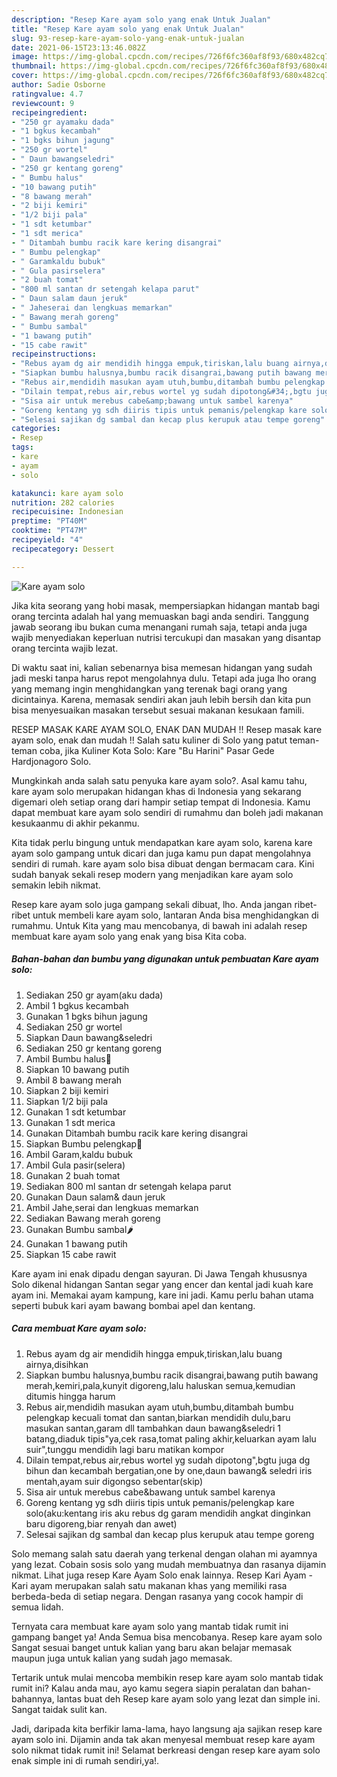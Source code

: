 ```yaml
---
description: "Resep Kare ayam solo yang enak Untuk Jualan"
title: "Resep Kare ayam solo yang enak Untuk Jualan"
slug: 93-resep-kare-ayam-solo-yang-enak-untuk-jualan
date: 2021-06-15T23:13:46.082Z
image: https://img-global.cpcdn.com/recipes/726f6fc360af8f93/680x482cq70/kare-ayam-solo-foto-resep-utama.jpg
thumbnail: https://img-global.cpcdn.com/recipes/726f6fc360af8f93/680x482cq70/kare-ayam-solo-foto-resep-utama.jpg
cover: https://img-global.cpcdn.com/recipes/726f6fc360af8f93/680x482cq70/kare-ayam-solo-foto-resep-utama.jpg
author: Sadie Osborne
ratingvalue: 4.7
reviewcount: 9
recipeingredient:
- "250 gr ayamaku dada"
- "1 bgkus kecambah"
- "1 bgks bihun jagung"
- "250 gr wortel"
- " Daun bawangseledri"
- "250 gr kentang goreng"
- " Bumbu halus"
- "10 bawang putih"
- "8 bawang merah"
- "2 biji kemiri"
- "1/2 biji pala"
- "1 sdt ketumbar"
- "1 sdt merica"
- " Ditambah bumbu racik kare kering disangrai"
- " Bumbu pelengkap"
- " Garamkaldu bubuk"
- " Gula pasirselera"
- "2 buah tomat"
- "800 ml santan dr setengah kelapa parut"
- " Daun salam daun jeruk"
- " Jaheserai dan lengkuas memarkan"
- " Bawang merah goreng"
- " Bumbu sambal"
- "1 bawang putih"
- "15 cabe rawit"
recipeinstructions:
- "Rebus ayam dg air mendidih hingga empuk,tiriskan,lalu buang airnya,disihkan"
- "Siapkan bumbu halusnya,bumbu racik disangrai,bawang putih bawang merah,kemiri,pala,kunyit digoreng,lalu haluskan semua,kemudian ditumis hingga harum"
- "Rebus air,mendidih masukan ayam utuh,bumbu,ditambah bumbu pelengkap kecuali tomat dan santan,biarkan mendidih dulu,baru masukan santan,garam dll tambahkan daun bawang&amp;seledri 1 batang,diaduk tipis&#34;ya,cek rasa,tomat paling akhir,keluarkan ayam lalu suir&#34;,tunggu mendidih lagi baru matikan kompor"
- "Dilain tempat,rebus air,rebus wortel yg sudah dipotong&#34;,bgtu juga dg bihun dan kecambah bergatian,one by one,daun bawang&amp; seledri iris mentah,ayam suir digongso sebentar(skip)"
- "Sisa air untuk merebus cabe&amp;bawang untuk sambel karenya"
- "Goreng kentang yg sdh diiris tipis untuk pemanis/pelengkap kare solo(aku:kentang iris aku rebus dg garam mendidih angkat dinginkan baru digoreng,biar renyah dan awet)"
- "Selesai sajikan dg sambal dan kecap plus kerupuk atau tempe goreng"
categories:
- Resep
tags:
- kare
- ayam
- solo

katakunci: kare ayam solo 
nutrition: 282 calories
recipecuisine: Indonesian
preptime: "PT40M"
cooktime: "PT47M"
recipeyield: "4"
recipecategory: Dessert

---
```



![Kare ayam solo](https://img-global.cpcdn.com/recipes/726f6fc360af8f93/680x482cq70/kare-ayam-solo-foto-resep-utama.jpg)

Jika kita seorang yang hobi masak, mempersiapkan hidangan mantab bagi orang tercinta adalah hal yang memuaskan bagi anda sendiri. Tanggung jawab seorang ibu bukan cuma menangani rumah saja, tetapi anda juga wajib menyediakan keperluan nutrisi tercukupi dan masakan yang disantap orang tercinta wajib lezat.

Di waktu  saat ini, kalian sebenarnya bisa memesan hidangan yang sudah jadi meski tanpa harus repot mengolahnya dulu. Tetapi ada juga lho orang yang memang ingin menghidangkan yang terenak bagi orang yang dicintainya. Karena, memasak sendiri akan jauh lebih bersih dan kita pun bisa menyesuaikan masakan tersebut sesuai makanan kesukaan famili. 

RESEP MASAK KARE AYAM SOLO, ENAK DAN MUDAH !! Resep masak kare ayam solo, enak dan mudah !! Salah satu kuliner di Solo yang patut teman-teman coba, jika Kuliner Kota Solo: Kare &#34;Bu Harini&#34; Pasar Gede Hardjonagoro Solo.

Mungkinkah anda salah satu penyuka kare ayam solo?. Asal kamu tahu, kare ayam solo merupakan hidangan khas di Indonesia yang sekarang digemari oleh setiap orang dari hampir setiap tempat di Indonesia. Kamu dapat membuat kare ayam solo sendiri di rumahmu dan boleh jadi makanan kesukaanmu di akhir pekanmu.

Kita tidak perlu bingung untuk mendapatkan kare ayam solo, karena kare ayam solo gampang untuk dicari dan juga kamu pun dapat mengolahnya sendiri di rumah. kare ayam solo bisa dibuat dengan bermacam cara. Kini sudah banyak sekali resep modern yang menjadikan kare ayam solo semakin lebih nikmat.

Resep kare ayam solo juga gampang sekali dibuat, lho. Anda jangan ribet-ribet untuk membeli kare ayam solo, lantaran Anda bisa menghidangkan di rumahmu. Untuk Kita yang mau mencobanya, di bawah ini adalah resep membuat kare ayam solo yang enak yang bisa Kita coba.

<!--inarticleads1-->

##### Bahan-bahan dan bumbu yang digunakan untuk pembuatan Kare ayam solo:

1. Sediakan 250 gr ayam(aku dada)
1. Ambil 1 bgkus kecambah
1. Gunakan 1 bgks bihun jagung
1. Sediakan 250 gr wortel
1. Siapkan  Daun bawang&amp;seledri
1. Sediakan 250 gr kentang goreng
1. Ambil  Bumbu halus🍾
1. Siapkan 10 bawang putih
1. Ambil 8 bawang merah
1. Siapkan 2 biji kemiri
1. Siapkan 1/2 biji pala
1. Gunakan 1 sdt ketumbar
1. Gunakan 1 sdt merica
1. Gunakan  Ditambah bumbu racik kare kering disangrai
1. Siapkan  Bumbu pelengkap🥥
1. Ambil  Garam,kaldu bubuk
1. Ambil  Gula pasir(selera)
1. Gunakan 2 buah tomat
1. Sediakan 800 ml santan dr setengah kelapa parut
1. Gunakan  Daun salam&amp; daun jeruk
1. Ambil  Jahe,serai dan lengkuas memarkan
1. Sediakan  Bawang merah goreng
1. Gunakan  Bumbu sambal🌶
1. Gunakan 1 bawang putih
1. Siapkan 15 cabe rawit


Kare ayam ini enak dipadu dengan sayuran. Di Jawa Tengah khususnya Solo dikenal hidangan Santan segar yang encer dan kental jadi kuah kare ayam ini. Memakai ayam kampung, kare ini jadi. Kamu perlu bahan utama seperti bubuk kari ayam bawang bombai apel dan kentang. 

<!--inarticleads2-->

##### Cara membuat Kare ayam solo:

1. Rebus ayam dg air mendidih hingga empuk,tiriskan,lalu buang airnya,disihkan
1. Siapkan bumbu halusnya,bumbu racik disangrai,bawang putih bawang merah,kemiri,pala,kunyit digoreng,lalu haluskan semua,kemudian ditumis hingga harum
1. Rebus air,mendidih masukan ayam utuh,bumbu,ditambah bumbu pelengkap kecuali tomat dan santan,biarkan mendidih dulu,baru masukan santan,garam dll tambahkan daun bawang&amp;seledri 1 batang,diaduk tipis&#34;ya,cek rasa,tomat paling akhir,keluarkan ayam lalu suir&#34;,tunggu mendidih lagi baru matikan kompor
1. Dilain tempat,rebus air,rebus wortel yg sudah dipotong&#34;,bgtu juga dg bihun dan kecambah bergatian,one by one,daun bawang&amp; seledri iris mentah,ayam suir digongso sebentar(skip)
1. Sisa air untuk merebus cabe&amp;bawang untuk sambel karenya
1. Goreng kentang yg sdh diiris tipis untuk pemanis/pelengkap kare solo(aku:kentang iris aku rebus dg garam mendidih angkat dinginkan baru digoreng,biar renyah dan awet)
1. Selesai sajikan dg sambal dan kecap plus kerupuk atau tempe goreng


Solo memang salah satu daerah yang terkenal dengan olahan mi ayamnya yang lezat. Cobain sosis solo yang mudah membuatnya dan rasanya dijamin nikmat. Lihat juga resep Kare Ayam Solo enak lainnya. Resep Kari Ayam - Kari ayam merupakan salah satu makanan khas yang memiliki rasa berbeda-beda di setiap negara. Dengan rasanya yang cocok hampir di semua lidah. 

Ternyata cara membuat kare ayam solo yang mantab tidak rumit ini gampang banget ya! Anda Semua bisa mencobanya. Resep kare ayam solo Sangat sesuai banget untuk kalian yang baru akan belajar memasak maupun juga untuk kalian yang sudah jago memasak.

Tertarik untuk mulai mencoba membikin resep kare ayam solo mantab tidak rumit ini? Kalau anda mau, ayo kamu segera siapin peralatan dan bahan-bahannya, lantas buat deh Resep kare ayam solo yang lezat dan simple ini. Sangat taidak sulit kan. 

Jadi, daripada kita berfikir lama-lama, hayo langsung aja sajikan resep kare ayam solo ini. Dijamin anda tak akan menyesal membuat resep kare ayam solo nikmat tidak rumit ini! Selamat berkreasi dengan resep kare ayam solo enak simple ini di rumah sendiri,ya!.

